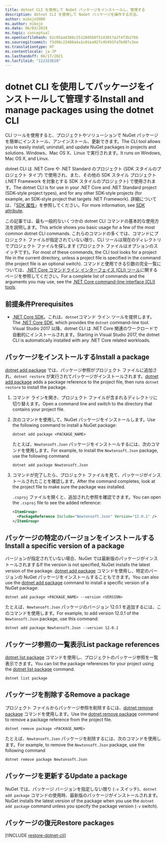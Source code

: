 ```yaml
---
title: dotnet CLI を使用して NuGet パッケージをインストールし、管理する
description: dotnet CLI を使用して NuGet パッケージを操作する方法。
author: mikejo5000
ms.author: mikejo
ms.date: 06/03/2019
ms.topic: conceptual
ms.openlocfilehash: 62c05aad388c25120d5b9f5143017a2f4f3b276b
ms.sourcegitcommit: f3d98c23408a4a1c01ea92fc45493fa7bd97c3ee
ms.translationtype: HT
ms.contentlocale: ja-JP
ms.lasthandoff: 06/17/2021
ms.locfileid: "112323610"
---
```

# <a name="install-and-manage-packages-using-the-dotnet-cli"></a><span data-ttu-id="4ae18-103">dotnet CLI を使用してパッケージをインストールして管理する</span><span class="sxs-lookup"><span data-stu-id="4ae18-103">Install and manage packages using the dotnet CLI</span></span>

<span data-ttu-id="4ae18-104">CLI ツールを使用すると、プロジェクトやソリューションで NuGet パッケージを簡単にインストール、アンインストール、更新できます。</span><span class="sxs-lookup"><span data-stu-id="4ae18-104">The CLI tool allows you to easily install, uninstall, and update NuGet packages in projects and solutions.</span></span> <span data-ttu-id="4ae18-105">Windows、Mac OS X、Linux で実行されます。</span><span class="sxs-lookup"><span data-stu-id="4ae18-105">It runs on Windows, Mac OS X, and Linux.</span></span>

<span data-ttu-id="4ae18-106">dotnet CLI は .NET Core や .NET Standard のプロジェクト (SDK スタイルのプロジェクト タイプ) で使用され、また、その他の SDK スタイル プロジェクト (.NET Framework を対象とする SDK スタイルのプロジェクト) で使用されます。</span><span class="sxs-lookup"><span data-stu-id="4ae18-106">The dotnet CLI is for use in your .NET Core and .NET Standard project (SDK-style project types), and for any other SDK-style projects (for example, an SDK-style project that targets .NET Framework).</span></span> <span data-ttu-id="4ae18-107">詳細については、「[SDK 属性](/dotnet/core/tools/csproj#additions)」を参照してください。</span><span class="sxs-lookup"><span data-stu-id="4ae18-107">For more information, see [SDK attribute](/dotnet/core/tools/csproj#additions).</span></span>

<span data-ttu-id="4ae18-108">この記事では、最も一般的ないくつかの dotnet CLI コマンドの基本的な使用方法を説明します。</span><span class="sxs-lookup"><span data-stu-id="4ae18-108">This article shows you basic usage for a few of the most common dotnet CLI commands.</span></span> <span data-ttu-id="4ae18-109">これらのコマンドの多くでは、コマンドにプロジェクト ファイルが指定されていない限り、CLI ツールは現在のディレクトリでプロジェクト ファイルを探します (プロジェクト ファイルはオプションのスイッチです)。</span><span class="sxs-lookup"><span data-stu-id="4ae18-109">For most of these commands, the CLI tool looks for a project file in the current directory, unless a project file is specified in the command (the project file is an optional switch).</span></span> <span data-ttu-id="4ae18-110">コマンドと使用できる引数の完全一覧については、[.NET Core コマンドライン インターフェイス (CLI) ツール](../reference/dotnet-commands.md)に関するページを参照してください。</span><span class="sxs-lookup"><span data-stu-id="4ae18-110">For a complete list of commands and the arguments you may use, see the [.NET Core command-line interface (CLI) tools](../reference/dotnet-commands.md).</span></span>

## <a name="prerequisites"></a><span data-ttu-id="4ae18-111">前提条件</span><span class="sxs-lookup"><span data-stu-id="4ae18-111">Prerequisites</span></span>

- <span data-ttu-id="4ae18-112">[.NET Core SDK](https://www.microsoft.com/net/download/)。これは、`dotnet`コマンド ライン ツールを提供します。</span><span class="sxs-lookup"><span data-stu-id="4ae18-112">The [.NET Core SDK](https://www.microsoft.com/net/download/), which provides the `dotnet` command-line tool.</span></span> <span data-ttu-id="4ae18-113">Visual Studio 2017 以降、dotnet CLI は .NET Core 関連のワークロードで自動的にインストールされます。</span><span class="sxs-lookup"><span data-stu-id="4ae18-113">Starting in Visual Studio 2017, the dotnet CLI is automatically installed with any .NET Core related workloads.</span></span>

## <a name="install-a-package"></a><span data-ttu-id="4ae18-114">パッケージをインストールする</span><span class="sxs-lookup"><span data-stu-id="4ae18-114">Install a package</span></span>

<span data-ttu-id="4ae18-115">[dotnet add package](/dotnet/core/tools/dotnet-add-package?tabs=netcore2x) では、パッケージ参照がプロジェクト ファイルに追加され、`dotnet restore` が実行されてパッケージがインストールされます。</span><span class="sxs-lookup"><span data-stu-id="4ae18-115">[dotnet add package](/dotnet/core/tools/dotnet-add-package?tabs=netcore2x) adds a package reference to the project file, then runs `dotnet restore` to install the package.</span></span>

1. <span data-ttu-id="4ae18-116">コマンド ラインを開き、プロジェクト ファイルが含まれるディレクトリに切り替えます。</span><span class="sxs-lookup"><span data-stu-id="4ae18-116">Open a command line and switch to the directory that contains your project file.</span></span>

2. <span data-ttu-id="4ae18-117">次のコマンドを使用して、NuGet パッケージをインストールします。</span><span class="sxs-lookup"><span data-stu-id="4ae18-117">Use the following command to install a NuGet package:</span></span>

    ```dotnetcli
    dotnet add package <PACKAGE_NAME>
    ```

    <span data-ttu-id="4ae18-118">たとえば、`Newtonsoft.Json` パッケージをインストールするには、次のコマンドを使用します。</span><span class="sxs-lookup"><span data-stu-id="4ae18-118">For example, to install the `Newtonsoft.Json` package, use the following command</span></span>

    ```dotnetcli
    dotnet add package Newtonsoft.Json
    ```

3. <span data-ttu-id="4ae18-119">コマンドが完了したら、プロジェクト ファイルを見て、パッケージがインストールされたことを確認します。</span><span class="sxs-lookup"><span data-stu-id="4ae18-119">After the command completes, look at the project file to make sure the package was installed.</span></span>

   <span data-ttu-id="4ae18-120">`.csproj` ファイルを開くと、追加された参照を確認できます。</span><span class="sxs-lookup"><span data-stu-id="4ae18-120">You can open the `.csproj` file to see the added reference:</span></span>

    ```xml
    <ItemGroup>
      <PackageReference Include="Newtonsoft.Json" Version="12.0.1" />
    </ItemGroup>
    ```

## <a name="install-a-specific-version-of-a-package"></a><span data-ttu-id="4ae18-121">パッケージの特定のバージョンをインストールする</span><span class="sxs-lookup"><span data-stu-id="4ae18-121">Install a specific version of a package</span></span>

<span data-ttu-id="4ae18-122">バージョンが指定されていない場合、NuGet では最新版のパッケージがインストールされまする</span><span class="sxs-lookup"><span data-stu-id="4ae18-122">If the version is not specified, NuGet installs the latest version of the package.</span></span> <span data-ttu-id="4ae18-123">[dotnet add package](/dotnet/core/tools/dotnet-add-package?tabs=netcore2x) コマンドを使用し、特定のバージョンの NuGet パッケージをインストールすることもできます。</span><span class="sxs-lookup"><span data-stu-id="4ae18-123">You can also use the [dotnet add package](/dotnet/core/tools/dotnet-add-package?tabs=netcore2x) command to install a specific version of a NuGet package:</span></span>

```dotnetcli
dotnet add package <PACKAGE_NAME> --version <VERSION>
```

<span data-ttu-id="4ae18-124">たとえば、`Newtonsoft.Json` パッケージのバージョン 12.0.1 を追加するには、このコマンドを使用します。</span><span class="sxs-lookup"><span data-stu-id="4ae18-124">For example, to add version 12.0.1 of the `Newtonsoft.Json` package, use this command:</span></span>

```dotnetcli
dotnet add package Newtonsoft.Json --version 12.0.1
```

## <a name="list-package-references"></a><span data-ttu-id="4ae18-125">パッケージ参照の一覧表示</span><span class="sxs-lookup"><span data-stu-id="4ae18-125">List package references</span></span>

<span data-ttu-id="4ae18-126">[dotnet list package](/dotnet/core/tools/dotnet-list-package?tabs=netcore2x) コマンドを使用し、プロジェクトのパッケージ参照を一覧表示できます。</span><span class="sxs-lookup"><span data-stu-id="4ae18-126">You can list the package references for your project using the [dotnet list package](/dotnet/core/tools/dotnet-list-package?tabs=netcore2x) command.</span></span>

```dotnetcli
dotnet list package
```

## <a name="remove-a-package"></a><span data-ttu-id="4ae18-127">パッケージを削除する</span><span class="sxs-lookup"><span data-stu-id="4ae18-127">Remove a package</span></span>

<span data-ttu-id="4ae18-128">プロジェクト ファイルからパッケージ参照を削除するには、[dotnet remove package](/dotnet/core/tools/dotnet-remove-package?tabs=netcore2x) コマンドを使用します。</span><span class="sxs-lookup"><span data-stu-id="4ae18-128">Use the [dotnet remove package](/dotnet/core/tools/dotnet-remove-package?tabs=netcore2x) command to remove a package reference from the project file.</span></span>

```dotnetcli
dotnet remove package <PACKAGE_NAME>
```

<span data-ttu-id="4ae18-129">たとえば、`Newtonsoft.Json` パッケージを削除するには、次のコマンドを使用します。</span><span class="sxs-lookup"><span data-stu-id="4ae18-129">For example, to remove the `Newtonsoft.Json` package, use the following command</span></span>

```dotnetcli
dotnet remove package Newtonsoft.Json
```

## <a name="update-a-package"></a><span data-ttu-id="4ae18-130">パッケージを更新する</span><span class="sxs-lookup"><span data-stu-id="4ae18-130">Update a package</span></span>

<span data-ttu-id="4ae18-131">NuGet では、パッケージ バージョンを指定しない限り (`-v` スイッチ)、`dotnet add package` コマンドの使用時、最新版のパッケージがインストールされます。</span><span class="sxs-lookup"><span data-stu-id="4ae18-131">NuGet installs the latest version of the package when you use the `dotnet add package` command unless you specify the package version (`-v` switch).</span></span>

## <a name="restore-packages"></a><span data-ttu-id="4ae18-132">パッケージの復元</span><span class="sxs-lookup"><span data-stu-id="4ae18-132">Restore packages</span></span>

[!INCLUDE [restore-dotnet-cli](includes/restore-dotnet-cli.md)]
